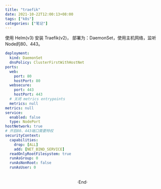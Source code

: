 ```yaml
---
title: "traefik"
date: 2021-10-22T12:00:13+08:00
tags: ["k8s"]
categories: ["笔记"]
---
```


使用 Helm(v3) 安装 Traefik(v2)，
部署为：DaemonSet，使用主机网络，监听Node的80、443。

```yaml
deployment:
  kind: DaemonSet
  dnsPolicy: ClusterFirstWithHostNet
ports:
  web:
    port: 80
    hostPort: 80
  websecure:
    port: 443
    hostPort: 443
  # 关闭 metrics entrypoints
  metrics: null
metrics: null
service:
  enabled: false
  type: NodePort
hostNetwork: true
# 开启80、443端口需要特权
securityContext:
  capabilities:
    drop: [ALL]
    add: [NET_BIND_SERVICE]
  readOnlyRootFilesystem: true
  runAsGroup: 0
  runAsNonRoot: false
  runAsUser: 0
```

<br>

<center>  ·End·  </center>
